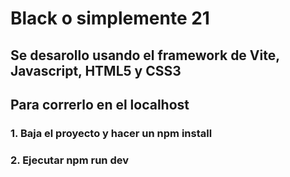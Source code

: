 # Black o simplemente 21

## Se desarollo usando el framework de Vite, Javascript, HTML5 y CSS3

## Para correrlo en el localhost

### 1. Baja el proyecto y hacer un npm install

### 2. Ejecutar npm run dev
